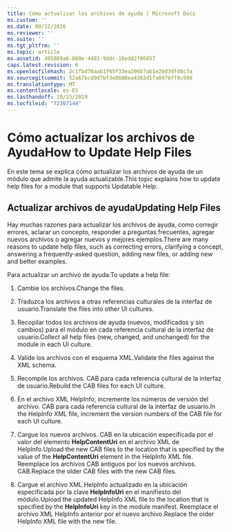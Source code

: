 ```yaml
---
title: Cómo actualizar los archivos de ayuda | Microsoft Docs
ms.custom: ''
ms.date: 09/12/2016
ms.reviewer: ''
ms.suite: ''
ms.tgt_pltfrm: ''
ms.topic: article
ms.assetid: 495869a6-080e-4401-9ddc-16edd2f86857
caps.latest.revision: 6
ms.openlocfilehash: 2c1fbd70aab1f65f33ea206b7ab1e2bd3dfd8c7a
ms.sourcegitcommit: 52a67bcd9d7bf3e8600ea4302d1fa8970ff9c998
ms.translationtype: MT
ms.contentlocale: es-ES
ms.lasthandoff: 10/15/2019
ms.locfileid: "72367144"
---
```

# <a name="how-to-update-help-files"></a><span data-ttu-id="46b06-102">Cómo actualizar los archivos de Ayuda</span><span class="sxs-lookup"><span data-stu-id="46b06-102">How to Update Help Files</span></span>

<span data-ttu-id="46b06-103">En este tema se explica cómo actualizar los archivos de ayuda de un módulo que admite la ayuda actualizable.</span><span class="sxs-lookup"><span data-stu-id="46b06-103">This topic explains how to update help files for a module that supports Updatable Help.</span></span>

## <a name="updating-help-files"></a><span data-ttu-id="46b06-104">Actualizar archivos de ayuda</span><span class="sxs-lookup"><span data-stu-id="46b06-104">Updating Help Files</span></span>

<span data-ttu-id="46b06-105">Hay muchas razones para actualizar los archivos de ayuda, como corregir errores, aclarar un concepto, responder a preguntas frecuentes, agregar nuevos archivos o agregar nuevos y mejores ejemplos.</span><span class="sxs-lookup"><span data-stu-id="46b06-105">There are many reasons to update help files, such as correcting errors, clarifying a concept, answering a frequently-asked question, adding new files, or adding new and better examples.</span></span>

<span data-ttu-id="46b06-106">Para actualizar un archivo de ayuda:</span><span class="sxs-lookup"><span data-stu-id="46b06-106">To update a help file:</span></span>

1. <span data-ttu-id="46b06-107">Cambie los archivos.</span><span class="sxs-lookup"><span data-stu-id="46b06-107">Change the files.</span></span>

2. <span data-ttu-id="46b06-108">Traduzca los archivos a otras referencias culturales de la interfaz de usuario.</span><span class="sxs-lookup"><span data-stu-id="46b06-108">Translate the files into other UI cultures.</span></span>

3. <span data-ttu-id="46b06-109">Recopilar todos los archivos de ayuda (nuevos, modificados y sin cambios) para el módulo en cada referencia cultural de la interfaz de usuario.</span><span class="sxs-lookup"><span data-stu-id="46b06-109">Collect all help files (new, changed, and unchanged) for the module in each UI culture.</span></span>

4. <span data-ttu-id="46b06-110">Valide los archivos con el esquema XML.</span><span class="sxs-lookup"><span data-stu-id="46b06-110">Validate the files against the XML schema.</span></span>

5. <span data-ttu-id="46b06-111">Recompile los archivos. CAB para cada referencia cultural de la interfaz de usuario.</span><span class="sxs-lookup"><span data-stu-id="46b06-111">Rebuild the CAB files for each UI culture.</span></span>

6. <span data-ttu-id="46b06-112">En el archivo XML HelpInfo, incremente los números de versión del archivo. CAB para cada referencia cultural de la interfaz de usuario.</span><span class="sxs-lookup"><span data-stu-id="46b06-112">In the HelpInfo XML file, increment the version numbers of the CAB file for each UI culture.</span></span>

7. <span data-ttu-id="46b06-113">Cargue los nuevos archivos. CAB en la ubicación especificada por el valor del elemento **HelpContentUri** en el archivo XML de HelpInfo.</span><span class="sxs-lookup"><span data-stu-id="46b06-113">Upload the new CAB files to the location that is specified by the value of the **HelpContentUri** element in the HelpInfo XML file.</span></span> <span data-ttu-id="46b06-114">Reemplace los archivos CAB antiguos por los nuevos archivos. CAB.</span><span class="sxs-lookup"><span data-stu-id="46b06-114">Replace the older CAB files with the new CAB files.</span></span>

8. <span data-ttu-id="46b06-115">Cargue el archivo XML HelpInfo actualizado en la ubicación especificada por la clave **HelpInfoUri** en el manifiesto del módulo.</span><span class="sxs-lookup"><span data-stu-id="46b06-115">Upload the updated HelpInfo XML file to the location that is specified by the **HelpInfoUri** key in the module manifest.</span></span> <span data-ttu-id="46b06-116">Reemplace el archivo XML HelpInfo anterior por el nuevo archivo.</span><span class="sxs-lookup"><span data-stu-id="46b06-116">Replace the older HelpInfo XML file with the new file.</span></span>